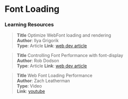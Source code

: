 # Font Loading

### Learning Resources
 
> __Title__ Optimize WebFont loading and rendering   
 __Author__: Ilya Grigorik  
__Type__:  Article
 __Link__: [  web dev article](https://web.dev/optimize-webfont-loading/)  
   
> __Title__ Controlling Font Performance with font-display   
 __Author__: Rob Dodson  
__Type__:  Article
 __Link__: [  web dev article](https://developers.google.com/web/updates/2016/02/font-display)  
 

> __Title__ Web Font Loading Performance   
 __Author__: Zach Leatherman  
__Type__: Video  
 __Link__: [youtube](https://www.youtube.com/watch?v=FbguhX3n3Uc)



 
 